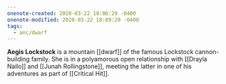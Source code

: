 ```yaml
---
onenote-created: 2020-03-22 18:06:29 -0400
onenote-modified: 2020-03-22 18:09:20 -0400
tags:
  - anc/dwarf
---
```


**Aegis Lockstock** is a mountain [[dwarf]] of the famous Lockstock cannon-building family. She is in a polyamorous open relationship with [[Drayla Nailo]] and [[Junah Rollingstone]], meeting the latter in one of his adventures as part of [[Critical Hit]].
